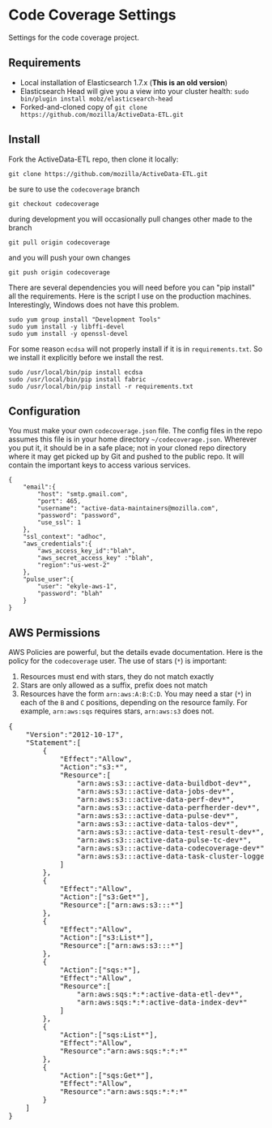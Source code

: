
Code Coverage Settings
======================

Settings for the code coverage project.

Requirements
------------

* Local installation of Elasticsearch 1.7.x (**This is an old version**)
* Elasticsearch Head will give you a view into your cluster health: `sudo bin/plugin install mobz/elasticsearch-head`
* Forked-and-cloned copy of `git clone https://github.com/mozilla/ActiveData-ETL.git`


Install
-------

Fork the ActiveData-ETL repo, then clone it locally:

    git clone https://github.com/mozilla/ActiveData-ETL.git

be sure to use the `codecoverage` branch

    git checkout codecoverage

during development you will occasionally pull changes other made to the branch

    git pull origin codecoverage

and you will push your own changes

    git push origin codecoverage


There are several dependencies you will need before you can "pip install" all the requirements.  Here is the script I use on the production machines.  Interestingly, Windows does not have this problem.

    sudo yum group install "Development Tools"
    sudo yum install -y libffi-devel
    sudo yum install -y openssl-devel
    
For some reason `ecdsa` will not properly install if it is in `requirements.txt`.  So we install it explicitly before we install the rest. 
    
    sudo /usr/local/bin/pip install ecdsa
    sudo /usr/local/bin/pip install fabric
    sudo /usr/local/bin/pip install -r requirements.txt


Configuration
-------

You must make your own `codecoverage.json` file. The config files in the repo assumes this file is in your home directory `~/codecoverage.json`.  Wherever you put it, it should be in a safe place; not in your cloned repo directory where it may get picked up by Git and pushed to the public repo. It will contain the important keys to access various services.

    {
        "email":{
            "host": "smtp.gmail.com",
            "port": 465,
            "username": "active-data-maintainers@mozilla.com",
            "password": "password",
            "use_ssl": 1
        },
        "ssl_context": "adhoc",
        "aws_credentials":{
            "aws_access_key_id":"blah",
            "aws_secret_access_key" :"blah",
            "region":"us-west-2"
        },
        "pulse_user":{
            "user": "ekyle-aws-1",
            "password": "blah"
        }
    }


AWS Permissions
---------------

AWS Policies are powerful, but the details evade documentation.  Here is the policy for the `codecoverage` user.  The use of stars (`*`) is important:

1. Resources must end with stars, they do not match exactly
2. Stars are only allowed as a suffix, prefix does not match
3. Resources have the form `arn:aws:A:B:C:D`.  You may need a star (`*`) in each of the `B` and `C` positions, depending on the resource family.  For example, `arn:aws:sqs` requires stars, `arn:aws:s3` does not.

<pre>
{
    "Version":"2012-10-17",
    "Statement":[
        {
            "Effect":"Allow",
            "Action":"s3:*",
            "Resource":[
                "arn:aws:s3:::active-data-buildbot-dev*",
                "arn:aws:s3:::active-data-jobs-dev*",
                "arn:aws:s3:::active-data-perf-dev*",
                "arn:aws:s3:::active-data-perfherder-dev*",
                "arn:aws:s3:::active-data-pulse-dev*",
                "arn:aws:s3:::active-data-talos-dev*",
                "arn:aws:s3:::active-data-test-result-dev*",
                "arn:aws:s3:::active-data-pulse-tc-dev*",
                "arn:aws:s3:::active-data-codecoverage-dev*",
                "arn:aws:s3:::active-data-task-cluster-logger-dev*"
            ]
        },
        {
            "Effect":"Allow",
            "Action":["s3:Get*"],
            "Resource":["arn:aws:s3:::*"]
        },
        {
            "Effect":"Allow",
            "Action":["s3:List*"],
            "Resource":["arn:aws:s3:::*"]
        },
        {
            "Action":["sqs:*"],
            "Effect":"Allow",
            "Resource":[
                "arn:aws:sqs:*:*:active-data-etl-dev*",
                "arn:aws:sqs:*:*:active-data-index-dev*"
            ]
        },
        {
            "Action":["sqs:List*"],
            "Effect":"Allow",
            "Resource":"arn:aws:sqs:*:*:*"
        },
        {
            "Action":["sqs:Get*"],
            "Effect":"Allow",
            "Resource":"arn:aws:sqs:*:*:*"
        }
    ]
}
</pre>
